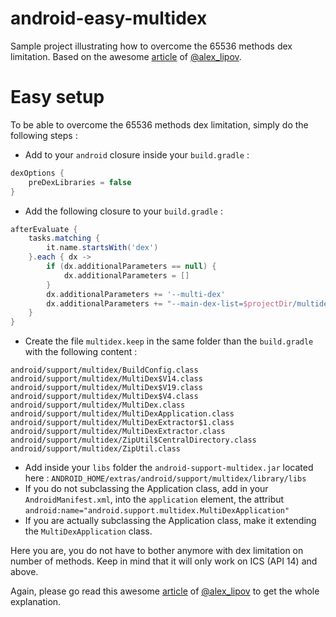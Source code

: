 android-easy-multidex
=====================

Sample project illustrating how to overcome the 65536 methods dex limitation.
Based on the awesome [article](http://blog.osom.info/2014/10/multi-dex-to-rescue-from-infamous-65536.html) 
of [@alex_lipov](https://twitter.com/alex_lipov).

Easy setup
==========
To be able to overcome the 65536 methods dex limitation, simply do the following steps :

* Add to your `android` closure inside your `build.gradle` :
```gradle
dexOptions {
    preDexLibraries = false
}
```
* Add the following closure to your `build.gradle` :
```gradle
afterEvaluate {
    tasks.matching {
        it.name.startsWith('dex')
    }.each { dx ->
        if (dx.additionalParameters == null) {
            dx.additionalParameters = []
        }
        dx.additionalParameters += '--multi-dex'
        dx.additionalParameters += "--main-dex-list=$projectDir/multidex.keep".toString()
    }
}
```
* Create the file `multidex.keep` in the same folder than the `build.gradle` with the following content :
```
android/support/multidex/BuildConfig.class
android/support/multidex/MultiDex$V14.class
android/support/multidex/MultiDex$V19.class
android/support/multidex/MultiDex$V4.class
android/support/multidex/MultiDex.class
android/support/multidex/MultiDexApplication.class
android/support/multidex/MultiDexExtractor$1.class
android/support/multidex/MultiDexExtractor.class
android/support/multidex/ZipUtil$CentralDirectory.class
android/support/multidex/ZipUtil.class
```
* Add inside your `libs` folder the `android-support-multidex.jar` located here :
`ANDROID_HOME/extras/android/support/multidex/library/libs`
* If you do not subclassing the Application class, add in your `AndroidManifest.xml`, into the `application` element, the attribut `android:name="android.support.multidex.MultiDexApplication"`
* If you are actually subclassing the Application class, make it extending the `MultiDexApplication` class.

Here you are, you do not have to bother anymore with dex limitation on number of methods. Keep in mind that it
will only work on ICS (API 14) and above.

Again, please go read this awesome [article](http://blog.osom.info/2014/10/multi-dex-to-rescue-from-infamous-65536.html)
of [@alex_lipov](https://twitter.com/alex_lipov) to get the whole explanation.
